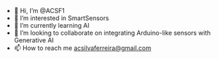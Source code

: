 - 👋 Hi, I’m @ACSF1
- 👀 I’m interested in SmartSensors
- 🌱 I’m currently learning AI
- 💞️ I’m looking to collaborate on integrating Arduino-like sensors with Generative AI
- 📫 How to reach me acsilvaferreira@gmail.com

<!---
ACSF1/ACSF1 is a ✨ special ✨ repository because its `README.md` (this file) appears on your GitHub profile.
You can click the Preview link to take a look at your changes.
--->

